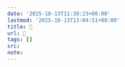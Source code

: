 ```yaml
---
date: '2025-10-13T11:30:23+08:00'
lastmod: '2025-10-13T13:04:51+08:00'
title: 󰥦
url: 󰥦
tags: []
src:
note:
---
```

